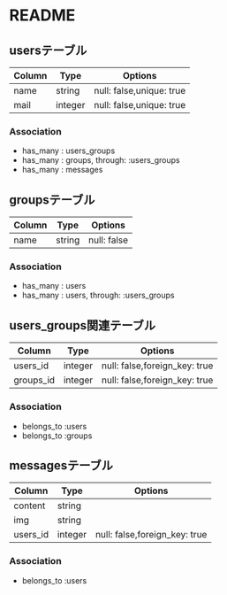 # README

## usersテーブル
|Column|Type|Options|
|------|----|-------|
|name|string|null: false,unique: true|
|mail|integer|null: false,unique: true|

### Association
- has_many : users_groups
- has_many : groups, through: :users_groups
- has_many : messages


## groupsテーブル
|Column|Type|Options|
|------|----|-------|
|name|string|null: false|

### Association
- has_many : users
- has_many : users, through: :users_groups


## users_groups関連テーブル
|Column|Type|Options|
|------|----|-------|
|users_id|integer|null: false,foreign_key: true|
|groups_id|integer|null: false,foreign_key: true|

### Association
- belongs_to :users
- belongs_to :groups


## messagesテーブル
|Column|Type|Options|
|------|----|-------|
|content|string||
|img|string||
|users_id|integer|null: false,foreign_key: true|

### Association
- belongs_to :users

